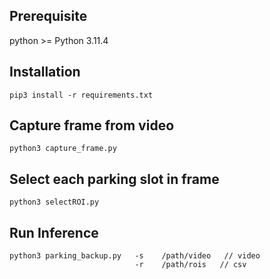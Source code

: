## Prerequisite
python >= Python 3.11.4

## Installation

```
pip3 install -r requirements.txt
```

## Capture frame from video

```
python3 capture_frame.py
```

## Select each parking slot in frame

```
python3 selectROI.py
```

## Run Inference

```
python3 parking_backup.py   -s    /path/video   // video
                            -r    /path/rois   // csv
```
